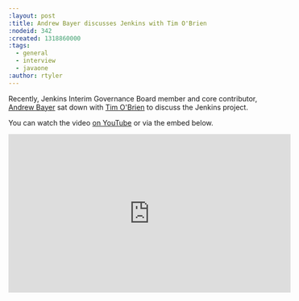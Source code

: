 ```yaml
---
:layout: post
:title: Andrew Bayer discusses Jenkins with Tim O'Brien
:nodeid: 342
:created: 1318860000
:tags:
  - general
  - interview
  - javaone
:author: rtyler
---
```


Recently, Jenkins Interim Governance Board member and core contributor, [Andrew Bayer](https://twitter.com/abayer) sat down with [Tim O'Brien](https://twitter.com/tobrian) to discuss the Jenkins project.

You can watch the video [on YouTube](http://www.youtube.com/watch?v=0p815FUCK_g) or via the embed below.

<iframe width="560" height="315" src="http://www.youtube.com/embed/0p815FUCK_g" frameborder="0" allowfullscreen></iframe>
